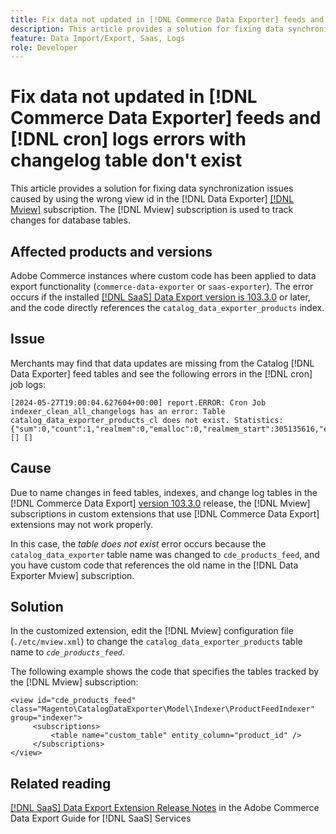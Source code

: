```yaml
---
title: Fix data not updated in [!DNL Commerce Data Exporter] feeds and [!DNL cron] logs errors with changelog table don't exist
description: This article provides a solution for fixing data synchronization issues caused by using of wrong view id in [!DNL Commerce Data Exporter mview] subscription.
feature: Data Import/Export, Saas, Logs
role: Developer
---
```

# Fix data not updated in [!DNL Commerce Data Exporter] feeds and [!DNL cron] logs errors with changelog table don't exist

This article provides a solution for fixing data synchronization issues caused by using the wrong view id in the [!DNL Data Exporter] [[!DNL Mview]](https://developer.adobe.com/commerce/php/development/components/indexing/#mview) subscription. The [!DNL Mview] subscription is used to track changes for database tables.

## Affected products and versions

Adobe Commerce instances where custom code has been applied to data export functionality (`commerce-data-exporter` or `saas-exporter`). The error occurs if the installed [[!DNL SaaS] Data Export version is 103.3.0](https://experienceleague.adobe.com/en/docs/commerce-merchant-services/saas-data-export/release-notes#release-6) or later, and the code directly references the `catalog_data_exporter_products` index.

## Issue

Merchants may find that data updates are missing from the Catalog [!DNL Data Exporter] feed tables and see the following errors in the [!DNL cron] job logs:

```
[2024-05-27T19:00:04.627604+00:00] report.ERROR: Cron Job indexer_clean_all_changelogs has an error: Table catalog_data_exporter_products_cl does not exist. Statistics: {"sum":0,"count":1,"realmem":0,"emalloc":0,"realmem_start":305135616,"emalloc_start":283210384} [] [] 
```

## Cause

Due to name changes in feed tables, indexes, and change log tables in the [!DNL Commerce Data Export] [version 103.3.0](https://experienceleague.adobe.com/en/docs/commerce-merchant-services/saas-data-export/release-notes#release-9) release, the [!DNL Mview] subscriptions in custom extensions that use [!DNL Commerce Data Export] extensions may not work properly.

In this case, the *table does not exist* error occurs because the `catalog_data_exporter` table name was changed to `cde_products_feed`, and you have custom code that references the old name in the [!DNL Data Exporter Mview] subscription.

## Solution

In the customized extension, edit the [!DNL Mview] configuration file (```./etc/mview.xml```) to change the `catalog_data_exporter_products` table name to *`cde_products_feed`*.  

The following example shows the code that specifies the tables tracked by the [!DNL Mview] subscription:

```
<view id="cde_products_feed" class="Magento\CatalogDataExporter\Model\Indexer\ProductFeedIndexer" group="indexer">
     <subscriptions>
         <table name="custom_table" entity_column="product_id" />
     </subscriptions>
</view>
```
 
## Related reading

[[!DNL SaaS] Data Export Extension Release Notes](https://experienceleague.adobe.com/en/docs/commerce-merchant-services/saas-data-export/release-notes) in the Adobe Commerce Data Export Guide for [!DNL SaaS] Services
